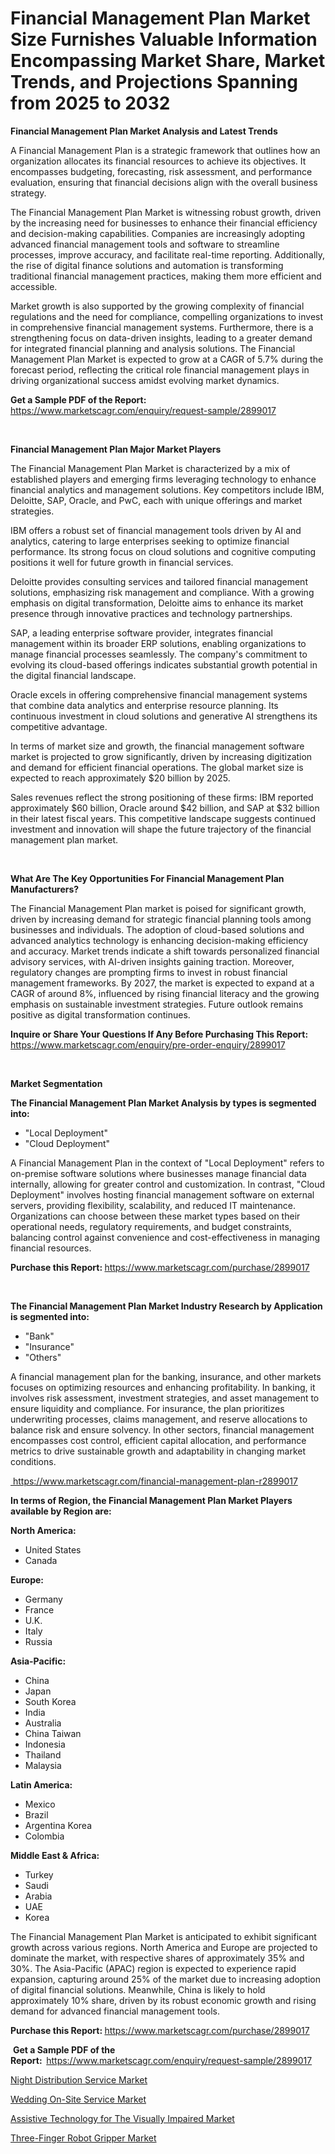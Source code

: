 <p><h1>Financial Management Plan Market Size Furnishes Valuable Information Encompassing Market Share, Market Trends, and Projections Spanning from 2025 to 2032</h1></p><p><strong>Financial Management Plan Market Analysis and Latest Trends</strong></p>
<p><p>A Financial Management Plan is a strategic framework that outlines how an organization allocates its financial resources to achieve its objectives. It encompasses budgeting, forecasting, risk assessment, and performance evaluation, ensuring that financial decisions align with the overall business strategy. </p><p>The Financial Management Plan Market is witnessing robust growth, driven by the increasing need for businesses to enhance their financial efficiency and decision-making capabilities. Companies are increasingly adopting advanced financial management tools and software to streamline processes, improve accuracy, and facilitate real-time reporting. Additionally, the rise of digital finance solutions and automation is transforming traditional financial management practices, making them more efficient and accessible.</p><p>Market growth is also supported by the growing complexity of financial regulations and the need for compliance, compelling organizations to invest in comprehensive financial management systems. Furthermore, there is a strengthening focus on data-driven insights, leading to a greater demand for integrated financial planning and analysis solutions. The Financial Management Plan Market is expected to grow at a CAGR of 5.7% during the forecast period, reflecting the critical role financial management plays in driving organizational success amidst evolving market dynamics.</p></p>
<p><strong>Get a Sample PDF of the Report:&nbsp;</strong> <a href="https://www.marketscagr.com/enquiry/request-sample/2899017?utm_campaign=2114&utm_medium=2&utm_source=Github&utm_content=ia&utm_term=15032025&utm_id=financial-management-plan">https://www.marketscagr.com/enquiry/request-sample/2899017</a></p>
<p>&nbsp;</p>
<p><strong>Financial Management Plan Major Market Players</strong></p>
<p><p>The Financial Management Plan Market is characterized by a mix of established players and emerging firms leveraging technology to enhance financial analytics and management solutions. Key competitors include IBM, Deloitte, SAP, Oracle, and PwC, each with unique offerings and market strategies.</p><p>IBM offers a robust set of financial management tools driven by AI and analytics, catering to large enterprises seeking to optimize financial performance. Its strong focus on cloud solutions and cognitive computing positions it well for future growth in financial services.</p><p>Deloitte provides consulting services and tailored financial management solutions, emphasizing risk management and compliance. With a growing emphasis on digital transformation, Deloitte aims to enhance its market presence through innovative practices and technology partnerships.</p><p>SAP, a leading enterprise software provider, integrates financial management within its broader ERP solutions, enabling organizations to manage financial processes seamlessly. The company's commitment to evolving its cloud-based offerings indicates substantial growth potential in the digital financial landscape.</p><p>Oracle excels in offering comprehensive financial management systems that combine data analytics and enterprise resource planning. Its continuous investment in cloud solutions and generative AI strengthens its competitive advantage.</p><p>In terms of market size and growth, the financial management software market is projected to grow significantly, driven by increasing digitization and demand for efficient financial operations. The global market size is expected to reach approximately $20 billion by 2025.</p><p>Sales revenues reflect the strong positioning of these firms: IBM reported approximately $60 billion, Oracle around $42 billion, and SAP at $32 billion in their latest fiscal years. This competitive landscape suggests continued investment and innovation will shape the future trajectory of the financial management plan market.</p></p>
<p>&nbsp;</p>
<p><strong>What Are The Key Opportunities For Financial Management Plan Manufacturers?</strong></p>
<p><p>The Financial Management Plan market is poised for significant growth, driven by increasing demand for strategic financial planning tools among businesses and individuals. The adoption of cloud-based solutions and advanced analytics technology is enhancing decision-making efficiency and accuracy. Market trends indicate a shift towards personalized financial advisory services, with AI-driven insights gaining traction. Moreover, regulatory changes are prompting firms to invest in robust financial management frameworks. By 2027, the market is expected to expand at a CAGR of around 8%, influenced by rising financial literacy and the growing emphasis on sustainable investment strategies. Future outlook remains positive as digital transformation continues.</p></p>
<p><strong>Inquire or Share Your Questions If Any Before Purchasing This Report:</strong> <a href="https://www.marketscagr.com/enquiry/pre-order-enquiry/2899017?utm_campaign=2114&utm_medium=2&utm_source=Github&utm_content=ia&utm_term=15032025&utm_id=financial-management-plan">https://www.marketscagr.com/enquiry/pre-order-enquiry/2899017</a></p>
<p>&nbsp;</p>
<p><strong>Market Segmentation</strong></p>
<p><strong>The Financial Management Plan Market Analysis by types is segmented into:</strong></p>
<p><ul><li>"Local Deployment"</li><li>"Cloud Deployment"</li></ul></p>
<p><p>A Financial Management Plan in the context of "Local Deployment" refers to on-premise software solutions where businesses manage financial data internally, allowing for greater control and customization. In contrast, "Cloud Deployment" involves hosting financial management software on external servers, providing flexibility, scalability, and reduced IT maintenance. Organizations can choose between these market types based on their operational needs, regulatory requirements, and budget constraints, balancing control against convenience and cost-effectiveness in managing financial resources.</p></p>
<p><strong>Purchase this Report:&nbsp;</strong><a href="https://www.marketscagr.com/purchase/2899017?utm_campaign=2114&utm_medium=2&utm_source=Github&utm_content=ia&utm_term=15032025&utm_id=financial-management-plan">https://www.marketscagr.com/purchase/2899017</a></p>
<p>&nbsp;</p>
<p><strong>The Financial Management Plan Market Industry Research by Application is segmented into:</strong></p>
<p><ul><li>"Bank"</li><li>"Insurance"</li><li>"Others"</li></ul></p>
<p><p>A financial management plan for the banking, insurance, and other markets focuses on optimizing resources and enhancing profitability. In banking, it involves risk assessment, investment strategies, and asset management to ensure liquidity and compliance. For insurance, the plan prioritizes underwriting processes, claims management, and reserve allocations to balance risk and ensure solvency. In other sectors, financial management encompasses cost control, efficient capital allocation, and performance metrics to drive sustainable growth and adaptability in changing market conditions.</p></p>
<p><a href="https://www.marketscagr.com/financial-management-plan-r2899017?utm_campaign=2114&utm_medium=2&utm_source=Github&utm_content=ia&utm_term=15032025&utm_id=financial-management-plan">&nbsp;https://www.marketscagr.com/financial-management-plan-r2899017</a></p>
<p><strong>In terms of Region, the Financial Management Plan Market Players available by Region are:</strong></p>
<p>
    <p> <strong> North America: </strong>
        <ul>
            <li>United States</li>
            <li>Canada</li>
        </ul>
        </p> 
    <p> <strong> Europe: </strong>
        <ul>
            <li>Germany</li>
            <li>France</li>
            <li>U.K.</li>
            <li>Italy</li>
            <li>Russia</li>
        </ul>
        </p> 
    <p> <strong> Asia-Pacific: </strong>
        <ul>
            <li>China</li>
            <li>Japan</li>
            <li>South Korea</li>
            <li>India</li>
            <li>Australia</li>
            <li>China Taiwan</li>
            <li>Indonesia</li>
            <li>Thailand</li>
            <li>Malaysia</li>
        </ul>
        </p> 
    <p> <strong> Latin America: </strong>
        <ul>
            <li>Mexico</li>
            <li>Brazil</li>
            <li>Argentina Korea</li>
            <li>Colombia</li>
        </ul>
        </p> 
    <p> <strong> Middle East & Africa: </strong>
        <ul>
            <li>Turkey</li>
            <li>Saudi</li>
            <li>Arabia</li>
            <li>UAE</li>
            <li>Korea</li>
        </ul>
    </p>
    </p>
<p><p>The Financial Management Plan Market is anticipated to exhibit significant growth across various regions. North America and Europe are projected to dominate the market, with respective shares of approximately 35% and 30%. The Asia-Pacific (APAC) region is expected to experience rapid expansion, capturing around 25% of the market due to increasing adoption of digital financial solutions. Meanwhile, China is likely to hold approximately 10% share, driven by its robust economic growth and rising demand for advanced financial management tools.</p></p>
<p><strong>Purchase this Report: </strong><a href="https://www.marketscagr.com/purchase/2899017?utm_campaign=2114&utm_medium=2&utm_source=Github&utm_content=ia&utm_term=15032025&utm_id=financial-management-plan">https://www.marketscagr.com/purchase/2899017</a></p>
<p>&nbsp;<strong>Get a Sample PDF of the Report:&nbsp;&nbsp;</strong><a href="https://www.marketscagr.com/enquiry/request-sample/2899017?utm_campaign=2114&utm_medium=2&utm_source=Github&utm_content=ia&utm_term=15032025&utm_id=financial-management-plan">https://www.marketscagr.com/enquiry/request-sample/2899017</a></p>
<p><strong></strong></p>
<p><p><a href="https://github.com/suzorfazlikb/Market-Research-Report-List-1/blob/main/night-distribution-service-market.md?utm_campaign=2114&utm_medium=2&utm_source=Github&utm_content=ia&utm_term=15032025&utm_id=financial-management-plan">Night Distribution Service Market</a></p><p><a href="https://github.com/irisadoranrx/Market-Research-Report-List-1/blob/main/wedding-on-site-service-market.md?utm_campaign=2114&utm_medium=2&utm_source=Github&utm_content=ia&utm_term=15032025&utm_id=financial-management-plan">Wedding On-Site Service Market</a></p><p><a href="https://github.com/sionepeppess/Market-Research-Report-List-1/blob/main/assistive-technology-for-the-visually-impaired-market.md?utm_campaign=2114&utm_medium=2&utm_source=Github&utm_content=ia&utm_term=15032025&utm_id=financial-management-plan">Assistive Technology for The Visually Impaired Market</a></p><p><a href="https://github.com/pizolina/Market-Research-Report-List-7/blob/main/three-finger-robot-gripper-market.md?utm_campaign=2114&utm_medium=2&utm_source=Github&utm_content=ia&utm_term=15032025&utm_id=financial-management-plan">Three-Finger Robot Gripper Market</a></p></p>